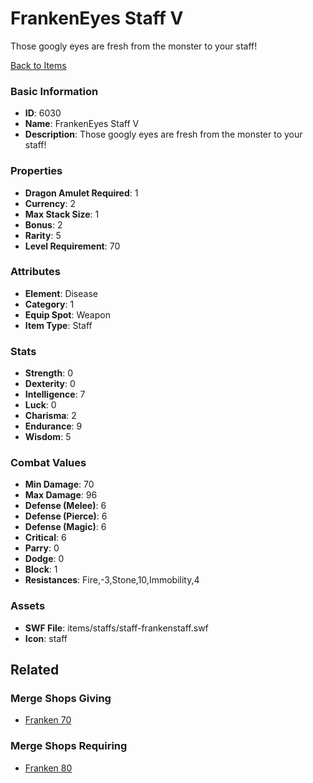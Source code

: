 # FrankenEyes Staff V

Those googly eyes are fresh from the monster to your staff!

[Back to Items](../items.md)

### Basic Information

- **ID**: 6030
- **Name**: FrankenEyes Staff V
- **Description**: Those googly eyes are fresh from the monster to your staff!

### Properties

- **Dragon Amulet Required**: 1
- **Currency**: 2
- **Max Stack Size**: 1
- **Bonus**: 2
- **Rarity**: 5
- **Level Requirement**: 70

### Attributes

- **Element**: Disease
- **Category**: 1
- **Equip Spot**: Weapon
- **Item Type**: Staff

### Stats

- **Strength**: 0
- **Dexterity**: 0
- **Intelligence**: 7
- **Luck**: 0
- **Charisma**: 2
- **Endurance**: 9
- **Wisdom**: 5

### Combat Values

- **Min Damage**: 70
- **Max Damage**: 96
- **Defense (Melee)**: 6
- **Defense (Pierce)**: 6
- **Defense (Magic)**: 6
- **Critical**: 6
- **Parry**: 0
- **Dodge**: 0
- **Block**: 1
- **Resistances**: Fire,-3,Stone,10,Immobility,4

### Assets

- **SWF File**: items/staffs/staff-frankenstaff.swf
- **Icon**: staff

## Related

### Merge Shops Giving

- [Franken 70](../merge-shops/97-franken-70.md)

### Merge Shops Requiring

- [Franken 80](../merge-shops/221-franken-80.md)

